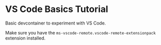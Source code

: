 # VS Code Basics Tutorial

Basic devcontainer to experiment with VS Code.


Make sure you have the `ms-vscode-remote.vscode-remote-extensionpack` extension installed.
